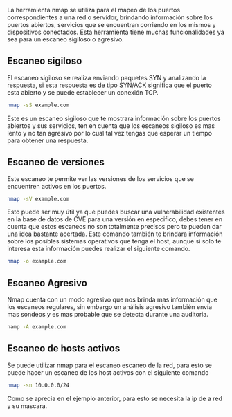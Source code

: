 

La herramienta nmap se utiliza para el mapeo de los puertos correspondientes a una red o servidor, brindando información sobre los puertos abiertos, servicios que se encuentran corriendo en los mismos y dispositivos conectados.
Esta herramienta tiene muchas funcionalidades ya sea para un escaneo sigiloso o agresivo. 

## Escaneo sigiloso

El escaneo sigiloso se realiza enviando paquetes SYN y analizando la respuesta, si esta respuesta es de tipo SYN/ACK significa que el puerto esta abierto y se puede establecer un conexión TCP.

```Bash
nmap -sS example.com
```

Este es un escaneo sigiloso que te mostrara información sobre los puertos abiertos y sus servicios, ten en cuenta que los escaneos sigiloso es mas lento y no tan agresivo por lo cual tal vez tengas que esperar un tiempo para obtener una respuesta.

## Escaneo de versiones

Este escaneo te permite ver las versiones de los servicios que se encuentren activos en los puertos.

```Bash
nmap -sV example.com
```

Esto puede ser muy útil ya que puedes buscar una vulnerabilidad existentes en la base de datos de CVE para una versión en especifico, debes tener en cuenta que estos escaneos no son totalmente precisos pero te pueden dar una idea bastante acertada. Este comando también te brindara información sobre los posibles sistemas operativos que tenga el host, aunque si solo te interesa esta información puedes realizar el siguiente comando.

```bash
nmap -o example.com
```

## Escaneo Agresivo

Nmap cuenta con un modo agresivo que nos brinda mas información que los escaneos regulares, sin embargo un análisis agresivo también envía mas sondeos y es mas probable que se detecta durante una auditoria.

```bash
namp -A example.com
```


## Escaneo de hosts activos

Se puede utilizar nmap para el escaneo escaneo de la red, para esto se puede hacer un escaneo de los host activos con el siguiente comando

```bash
nmap -sn 10.0.0.0/24
```

Como se aprecia en el ejemplo anterior, para esto se necesita la ip de a red y su mascara.